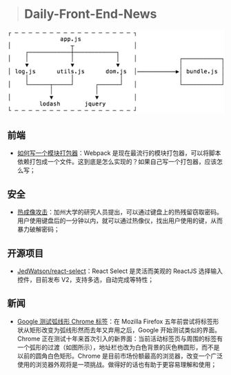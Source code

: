 
> # Daily-Front-End-News

[![cover][img]][link]

[img]: https://github.com/fengshangwuqi/Daily-Front-End-News/blob/master/history/2018/07/26/what-is-a-bundler.jpg "如何写一个模块打包器"
[link]: https://adamisntdead.com/lets-write-a-module-bundler

## 前端

- [如何写一个模块打包器](https://adamisntdead.com/lets-write-a-module-bundler)：Webpack 是现在最流行的模块打包器，可以将脚本依赖打包成一个文件。这到底是怎么实现的？如果自己写一个打包器，应该怎么写；

## 安全

- [热成像攻击](https://www.bleepingcomputer.com/news/security/thermanator-attack-steals-passwords-by-reading-thermal-residue-on-keyboards/)：加州大学的研究人员提出，可以通过键盘上的热残留窃取密码。用户使用键盘后的一分钟以内，就可以通过热像仪，找出用户使用的键，从而暴力破解密码；

## 开源项目

- [JedWatson/react-select](https://github.com/JedWatson/react-select)：React Select 是灵活而美观的 ReactJS 选择输入控件，目前发布 V2，支持多选，自动完成等特性；

## 新闻

- [Google 测试弧线形 Chrome 标签](https://www.solidot.org/story?sid=57304)：在 Mozilla Firefox 五年前尝试将标签形状从矩形改变为弧线形然而去年又弃用之后，Google 开始测试类似的界面。Chrome 正在测试十年来首次引入的新界面：当前活动标签页与周围的标签有一个弧形的过渡（如图所示），地址栏也改为白色背景的灰色椭圆形，而不是以前的圆角白色矩形。Chrome 是目前市场份额最高的浏览器，改变一个广泛使用的浏览器外观将是一项挑战。做得好的话也有助于更容易理解和使用；